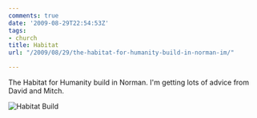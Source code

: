 ```yaml
---
comments: true
date: '2009-08-29T22:54:53Z'
tags:
- church
title: Habitat
url: "/2009/08/29/the-habitat-for-humanity-build-in-norman-im/"

---
```

<p>The Habitat for Humanity build in Norman. I'm getting lots of advice from David and Mitch.</p>

![Habitat Build](/img/2009/habitat.jpg)
